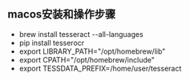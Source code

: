 ## macos安装和操作步骤
- brew install tesseract --all-languages
- pip install tesserocr
- export LIBRARY_PATH="/opt/homebrew/lib"
- export CPATH="/opt/homebrew/include"
- export TESSDATA_PREFIX=/home/user/tesseract